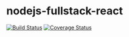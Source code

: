 # nodejs-fullstack-react
[![Build Status](https://travis-ci.com/tobiasgrott/nodejs-fullstack-react.svg?branch=master)](https://travis-ci.com/tobiasgrott/nodejs-fullstack-react)
[![Coverage Status](https://coveralls.io/repos/github/tobiasgrott/nodejs-fullstack-react/badge.svg?branch=master)](https://coveralls.io/github/tobiasgrott/nodejs-fullstack-react?branch=master)
